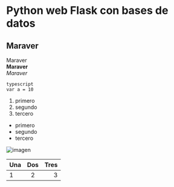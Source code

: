 # Python web Flask con bases de datos
## Maraver  

Maraver  
**Maraver**  
*Maraver*


~~~
typescript
var a = 10
~~~

1. primero
2. segundo
3. tercero

+ primero
+ segundo
+ tercero

![imagen](https://picsum.photos/200/300)

| Una  |  Dos  | Tres |
| :--- | :---: | ---: |
| 1    |   2   |    3 |